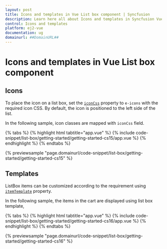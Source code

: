 ```yaml
---
layout: post
title: Icons and templates in Vue List box component | Syncfusion
description: Learn here all about Icons and templates in Syncfusion Vue List box component of Syncfusion Essential JS 2 and more.
control: Icons and templates 
platform: ej2-vue
documentation: ug
domainurl: ##DomainURL##
---
```


# Icons and templates in Vue List box component

## Icons

To place the icon on a list box, set the [`iconCss`](https://ej2.syncfusion.com/vue/documentation/api/list-box/fieldSettingsModel/#iconcss) property to `e-icons` with the required icon CSS. By default, the icon is positioned to the left side of the list.

In the following sample, icon classes are mapped with `iconCss` field.

{% tabs %}
{% highlight html tabtitle="app.vue" %}
{% include code-snippet/list-box/getting-started/getting-started-cs15/app.vue %}
{% endhighlight %}
{% endtabs %}
        
{% previewsample "page.domainurl/code-snippet/list-box/getting-started/getting-started-cs15" %}

## Templates

ListBox items can be customized according to the requirement using [`itemTemplate`](https://ej2.syncfusion.com/vue/documentation/api/list-box/#itemtemplate) property.

In the following sample, the items in the cart are displayed using list box template,

{% tabs %}
{% highlight html tabtitle="app.vue" %}
{% include code-snippet/list-box/getting-started/getting-started-cs16/app.vue %}
{% endhighlight %}
{% endtabs %}
        
{% previewsample "page.domainurl/code-snippet/list-box/getting-started/getting-started-cs16" %}